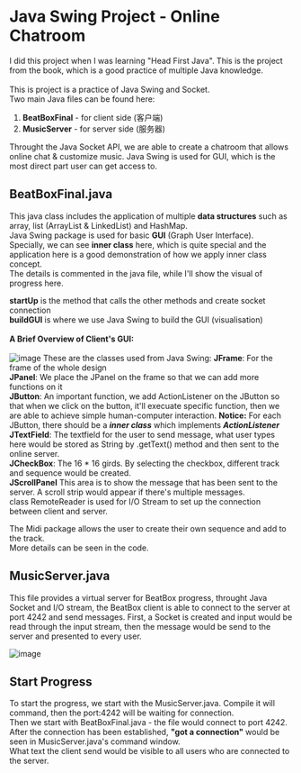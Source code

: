 # Java Swing Project - Online Chatroom
I did this project when I was learning "Head First Java". This is the project from the book, which is a good practice of multiple Java knowledge.<br/><br/>
This is project is a practice of Java Swing and Socket.<br/>
Two main Java files can be found here: 
1. **BeatBoxFinal** - for client side (客户端)
2. **MusicServer** - for server side (服务器)<br/>

Throught the Java Socket API, we are able to create a chatroom that allows online chat & customize music. Java Swing is used for GUI, which is the most direct part user can get access to.

## BeatBoxFinal.java
This java class includes the application of multiple **data structures** such as array, list (ArrayList & LinkedList) and HashMap. <br/>
Java Swing package is used for basic **GUI** (Graph User Interface). <br/>
Specially, we can see **inner class** here, which is quite special and the application here is a good demonstration of how we apply inner class concept.<br/>
The details is commented in the java file, while I'll show the visual of progress here.<br/>

**startUp** is the method that calls the other methods and create socket connection <br/>
**buildGUI** is where we use Java Swing to build the GUI (visualisation) <br/><br/>
**A Brief Overview of Client's GUI:** <br/><br/>
![image](https://user-images.githubusercontent.com/66471809/126646912-138bc467-97ef-446e-82c2-ef018d2deeed.png)
These are the classes used from Java Swing:
**JFrame**: For the frame of the whole design <br/>
**JPanel**: We place the JPanel on the frame so that we can add more functions on it<br/>
**JButton**: An important function, we add ActionListener on the JButton so that when we click on the button, it'll execuate specific function, then we are able to achieve simple human-computer interaction. **Notice:** For each JButton, there should be a ***inner class*** which implements ***ActionListener*** <br/>
**JTextField**: The textfield for the user to send message, what user types here would be stored as String by .getText() method and then sent to the online server.<br/>
**JCheckBox**: The 16 * 16 girds. By selecting the checkbox, different track and sequence would be created.<br/>
**JScrollPanel** This area is to show the message that has been sent to the server. A scroll strip would appear if there's multiple messages.<br/>
class RemoteReader is used for I/O Stream to set up the connection between client and server.

The Midi package allows the user to create their own sequence and add to the track.<br/>
More details can be seen in the code.

## MusicServer.java
This file provides a virtual server for BeatBox progress, throught Java Socket and I/O stream, the BeatBox client is able to connect to the server at port 4242 and send messages. First, a Socket is created and input would be read through the input stream, then the message would be send to the server and presented to every user. 

![image](https://user-images.githubusercontent.com/66471809/127653064-a0725023-6836-4d60-ba2d-8afff1bc7e39.png)

## Start Progress
To start the progress, we start with the MusicServer.java. Compile it will command, then the port:4242 will be waiting for connection. <br/>
Then we start with BeatBoxFinal.java - the file would connect to port 4242. After the connection has been established, **"got a connection"** would be seen in MusicServer.java's command window. <br/>
What text the client send would be visible to all users who are connected to the server.
